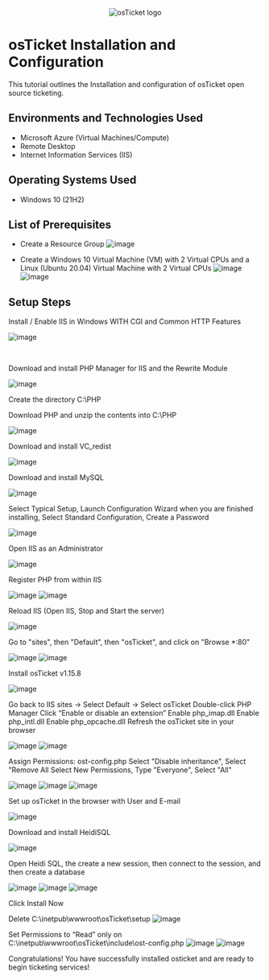 <p align="center">
<img src="https://i.imgur.com/Clzj7Xs.png" alt="osTicket logo"/>
</p>

<h1>osTicket Installation and Configuration</h1>
This tutorial outlines the Installation and configuration of osTicket open source ticketing.<br />




<h2>Environments and Technologies Used</h2>

- Microsoft Azure (Virtual Machines/Compute)
- Remote Desktop
- Internet Information Services (IIS)

<h2>Operating Systems Used </h2>

- Windows 10</b> (21H2)

<h2>List of Prerequisites</h2>

- Create a Resource Group
  ![image](https://github.com/jw44623/osticket-prereqs/assets/150184762/26bbae34-e7b8-4772-a552-b7d205161ded)

- Create a Windows 10 Virtual Machine (VM) with 2 Virtual CPUs and a Linux (Ubuntu 20.04) Virtual Machine with 2 Virtual CPUs
  ![image](https://github.com/jw44623/osticket-prereqs/assets/150184762/e39dda9e-885a-4774-82cb-50b96cf8eb77)
![image](https://github.com/jw44623/osticket-prereqs/assets/150184762/d170dd36-d539-4a25-a15d-9d9237e708da)


<h2>Setup Steps</h2>


Install / Enable IIS in Windows WITH
CGI and Common HTTP Features

![image](https://github.com/jw44623/osticket-prereqs/assets/150184762/dbee9e2a-6a63-43fa-8f07-0f90a505b862)

</p>
<br />

Download and install PHP Manager for IIS and the Rewrite Module

![image](https://github.com/jw44623/osticket-prereqs/assets/150184762/6efedcd8-0bd6-4405-90e9-5125d6c944ea)



Create the directory C:\PHP

Download PHP and unzip the contents into C:\PHP

![image](https://github.com/jw44623/osticket-prereqs/assets/150184762/c4a5503b-b9d8-4fe0-8da5-f468f83009e7)


Download and install VC_redist

![image](https://github.com/jw44623/osticket-prereqs/assets/150184762/b976bdfe-18dc-4481-ac1c-66d923d491d0)

Download and install MySQL

![image](https://github.com/jw44623/osticket-prereqs/assets/150184762/a7ea3c13-13ee-4b07-a5b9-f3f2f2a6e512)

Select Typical Setup,
Launch Configuration Wizard when you are finished installing, 
Select Standard Configuration,
Create a Password

![image](https://github.com/jw44623/osticket-prereqs/assets/150184762/b948f2bc-32b6-485a-8329-bcd9e4874426)


Open IIS as an Administrator

![image](https://github.com/jw44623/osticket-prereqs/assets/150184762/543c9dd9-c30e-425f-b07c-993c94cd0482)


Register PHP from within IIS

![image](https://github.com/jw44623/osticket-prereqs/assets/150184762/b0ba25c2-7fe5-4e35-b463-323c313eec92)
![image](https://github.com/jw44623/osticket-prereqs/assets/150184762/29e7af3c-8f44-448e-94e5-0c27a742503e)


Reload IIS (Open IIS, Stop and Start the server)

![image](https://github.com/jw44623/osticket-prereqs/assets/150184762/8cabb63b-499b-4a5d-80e9-e9c55b5cb54a)

Go to "sites", then "Default", then "osTicket", and click on "Browse *:80"

![image](https://github.com/jw44623/osticket-prereqs/assets/150184762/af2a7c5c-798a-4b36-8317-6ef39e915cf0)
![image](https://github.com/jw44623/osticket-prereqs/assets/150184762/cc860e90-fe40-45fb-90d9-9fd445dcfe54)



Install osTicket v1.15.8

![image](https://github.com/jw44623/osticket-prereqs/assets/150184762/53286e96-8b01-47e6-b8a4-7e440a61fc28)


Go back to IIS sites -> Select Default -> Select osTicket
Double-click PHP Manager
Click “Enable or disable an extension”
Enable php_imap.dll
Enable php_intl.dll
Enable php_opcache.dll
Refresh the osTicket site in your browser

![image](https://github.com/jw44623/osticket-prereqs/assets/150184762/0dbadc96-512b-4d86-8025-cd8c4e57c865)
![image](https://github.com/jw44623/osticket-prereqs/assets/150184762/cd21a942-28dd-4d24-aec9-0a8fc767c96b)



Assign Permissions: ost-config.php
Select "Disable inheritance", Select "Remove All
Select New Permissions, Type "Everyone", Select "All"

![image](https://github.com/jw44623/osticket-prereqs/assets/150184762/8a369e14-8326-4116-881f-410ac09ae015)
![image](https://github.com/jw44623/osticket-prereqs/assets/150184762/3dacec3a-cd19-4cf8-b679-2ebce240ebeb)
![image](https://github.com/jw44623/osticket-prereqs/assets/150184762/cc1e9777-231b-4765-87ea-0f4afae38c70)



Set up osTicket in the browser with User and E-mail

![image](https://github.com/jw44623/osticket-prereqs/assets/150184762/71ad3a42-b20b-4f31-906f-8db777caed6f)



Download and install HeidiSQL

![image](https://github.com/jw44623/osticket-prereqs/assets/150184762/a4d87d5b-89d8-46a1-b01b-c698b2cdbcd0)

Open Heidi SQL,
the create a new session,
then connect to the session,
and then create a database

![image](https://github.com/jw44623/osticket-prereqs/assets/150184762/8046f533-7505-430e-9bec-d31b837ee4d3)
![image](https://github.com/jw44623/osticket-prereqs/assets/150184762/164b351b-e427-4ba0-ac91-88cfb0a18cb2)
![image](https://github.com/jw44623/osticket-prereqs/assets/150184762/bf99b719-f4b7-4c7c-b153-b7dc7cbbfa3b)

Click Install Now

Delete C:\inetpub\wwwroot\osTicket\setup
![image](https://github.com/jw44623/osticket-prereqs/assets/150184762/2abc0220-b924-40ff-86a2-c7a5ea441a30)

Set Permissions to “Read” only on C:\inetpub\wwwroot\osTicket\include\ost-config.php
![image](https://github.com/jw44623/osticket-prereqs/assets/150184762/038c2570-2166-4b27-b4cc-b964c197b611)
![image](https://github.com/jw44623/osticket-prereqs/assets/150184762/67c4d559-e60b-4b70-af38-eff93fddc4ab)

Congratulations! You have successfully installed osticket and are ready to begin ticketing services!

